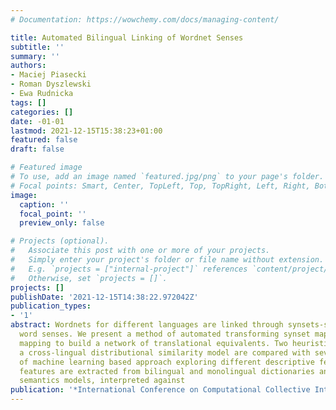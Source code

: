 ```yaml
---
# Documentation: https://wowchemy.com/docs/managing-content/

title: Automated Bilingual Linking of Wordnet Senses
subtitle: ''
summary: ''
authors:
- Maciej Piasecki
- Roman Dyszlewski
- Ewa Rudnicka
tags: []
categories: []
date: -01-01
lastmod: 2021-12-15T15:38:23+01:00
featured: false
draft: false

# Featured image
# To use, add an image named `featured.jpg/png` to your page's folder.
# Focal points: Smart, Center, TopLeft, Top, TopRight, Left, Right, BottomLeft, Bottom, BottomRight.
image:
  caption: ''
  focal_point: ''
  preview_only: false

# Projects (optional).
#   Associate this post with one or more of your projects.
#   Simply enter your project's folder or file name without extension.
#   E.g. `projects = ["internal-project"]` references `content/project/deep-learning/index.md`.
#   Otherwise, set `projects = []`.
projects: []
publishDate: '2021-12-15T14:38:22.972042Z'
publication_types:
- '1'
abstract: Wordnets for different languages are linked through synsets-sets of synonymous
  word senses. We present a method of automated transforming synset mapping to sense
  mapping to build a network of translational equivalents. Two heuristics based on
  a cross-lingual distributional similarity model are compared with several variants
  of machine learning based approach exploring different descriptive features. The
  features are extracted from bilingual and monolingual dictionaries and distributional
  semantics models, interpreted against
publication: '*International Conference on Computational Collective Intelligence*'
---
```

